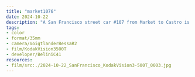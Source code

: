 ```yaml
---
title: "market1076"
date: 2024-10-22
description: "A San Francisco street car #107 from Market to Castro is white on top, baby blue on the bottom, and an orange stripe through the middle is stopped at an intersection. There are a few pedestrians on either side of the street looking at their phones."
tags:
- color
- format/35mm
- camera/VoigtlanderBessaR2
- film/KodakVision3500T
- developer/BeliniC41
resources:
- film/src:./2024-10-22_SanFrancisco_KodakVision3-500T_0003.jpg
---
```


